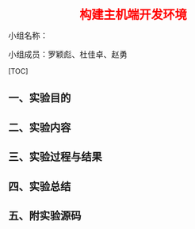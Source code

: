 <center><b><font size=5 color='red'>构建主机端开发环境</font></b></center>

<font size=3>小组名称：</font>

<font size=3>小组成员：罗颖彪、杜佳卓、赵勇</font>

[TOC]

## 一、实验目的

## 二、实验内容

## 三、实验过程与结果

## 四、实验总结

## 五、附实验源码

